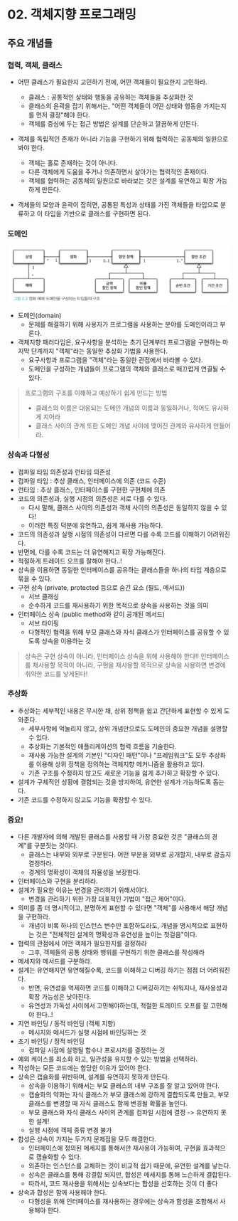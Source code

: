 # 02. 객체지향 프로그래밍
## 주요 개념들
### 협력, 객체, 클래스
- 어떤 클래스가 필요한지 고민하기 전에, 어떤 객체들이 필요한지 고민하라.
  - 클래스 : 공통적인 상태와 행동을 공유하는 객체들을 추상화한 것
  - 클래스의 윤곽을 잡기 위해서는, "어떤 객체들이 어떤 상태와 행동을 가지는지를 먼저 결정"해야 한다.
  - 객체를 중심에 두는 접근 방법은 설계를 단순하고 깔끔하게 만든다.


- 객체를 독립적인 존재가 아니라 기능을 구현하기 위해 협력하는 공동체의 일원으로 봐야 한다.
  - 객체는 홀로 존재하는 것이 아니다.
  - 다른 객체에게 도움을 주거나 의존하면서 살아가는 협력적인 존재이다.
  - 객체를 협력하는 공동체의 일원으로 바라보는 것은 설계를 유연하고 확장 가능하게 만든다.


- 객체들의 모양과 윤곽이 잡히면, 공통된 특성과 상태를 가진 객체들을 타입으로 분류하고 이 타입을 기반으로 클래스를 구현하면 된다.


### 도메인
![img.png](img.png)
- 도메인(domain)
  - 문제를 해결하기 위해 사용자가 프로그램을 사용하는 분야를 도메인이라고 부른다.
- 객체지향 패러다임은, 요구사항을 분석하는 초기 단계부터 프로그램을 구현하는 마지막 단계까지 "객체"라는 동일한 추상화 기법을 사용한다.
  - 요구사항과 프로그램을 "객체"라는 동일한 관점에서 바라볼 수 있다.
  - 도메인을 구성하는 개념들이 프로그램의 객체와 클래스로 매끄럽게 연결될 수 있다.

> 프로그램의 구조를 이해하고 예상하기 쉽게 만드는 방법
> - 클래스의 이름은 대응되는 도메인 개념의 이름과 동일하거나, 적어도 유사하게 지어라
> - 클래스 사이의 관계 또한 도메인 개념 사이에 맺어진 관계와 유사하게 만들어라.


### 상속과 다형성
- 컴파일 타임 의존성과 런타임 의존성
- 컴파일 타임 : 추상 클래스, 인터페이스에 의존 (코드 수준)
- 런타임 : 추상 클래스, 인터페이스를 구현한 구현체에 의존
- 코드의 의존성과, 실행 시점의 의존성은 서로 다를 수 있다.
  - 다시 말해, 클래스 사이의 의존성과 객체 사이의 의존성은 동일하지 않을 수 있다!
  - 이러한 특징 덕분에 유연하고, 쉽게 재사용 가능하다.
- 코드의 의존성과 실행 시점의 의존성이 다르면 다를 수록 코드를 이해하기 어려워진다.
- 반면에, 다를 수록 코드는 더 유연해지고 확장 가능해진다.
- 적절하게 트레이드 오프를 잘해야 한다..!
- 상속을 이용하면 동일한 인터페이스를 공유하는 클래스들을 하나의 타입 계층으로 묶을 수 있다.
- 구현 상속 (private, protected 등으로 숨긴 요소 (필드, 메서드))
  - 서브 클래싱
  - 순수하게 코드를 재사용하기 위한 목적으로 상속을 사용하는 것을 의미
- 인터페이스 상속 (public method와 같이 공개된 메서드)
  - 서브 타이핑
  - 다형적인 협력을 위해 부모 클래스와 자식 클래스가 인터페이스를 공유할 수 있도록 상속을 이용하는 것
> 상속은 구현 상속이 아니라, 인터페이스 상속을 위해 사용해야 한다!! 
> 인터페이스를 재사용할 목적이 아니라, 구현을 재사용할 목적으로 상속을 사용하면 변경에 취약한 코드를 낳게된다!


### 추상화
- 추상화는 세부적인 내용은 무시한 채, 상위 정책을 쉽고 간단하게 표현할 수 있게 도와준다.
  - 세부사항에 억눌리지 않고, 상위 개념만으로도 도메인의 중요한 개념을 설명할 수 있다.
  - 추상화는 기본적인 애플리케이션의 협력 흐름을 기술한다.
  - 재사용 가능한 설계의 기본인 "디자인 패턴"이나 "프레임워크"도 모두 추상화를 이용해 상위 정책을 정의하는 객체지향 메커니즘을 활용하고 있다.
  - 기존 구조를 수정하지 않고도 새로운 기능을 쉽게 추가하고 확장할 수 있다.
- 설계가 구체적인 상황에 결합되는 것을 방지하여, 유연한 설계가 가능하도록 돕는다.
- 기존 코드를 수정하지 않고도 기능을 확장할 수 있다.

  

### 중요!
- 다른 개발자에 의해 개발된 클래스를 사용할 때 가장 중요한 것은 "클래스의 경계"를 구분짓는 것이다.
  - 클래스는 내부와 외부로 구분된다. 어떤 부분을 외부로 공개할지, 내부로 감출지 결정하라.
  - 경계의 명확성이 객체의 자율성을 보장한다.
- 인터페이스와 구현을 분리하라.
- 설계가 필요한 이유는 변경을 관리하기 위해서이다.
  - 변경을 관리하기 위한 가장 대표적인 기법이 "접근 제어"이다.
- 의미를 좀 더 명시적이고, 분명하게 표현할 수 있다면 "객체"를 사용해서 해당 개념을 구현하라.
  - 개념이 비록 하나의 인스턴스 변수만 포함하도라도, 개념을 명시적으로 표현하는 것은 "전체적인 설계의 명확성과 유연성을 높이는 첫걸음"이다.
- 협력의 관점에서 어떤 객체가 필요한지를 결정하라
  - 그후, 객체들의 공통 상태와 행위를 구현하기 위한 클래스를 작성해라
- 메세지와 메서드를 구분하라.
- 설계는 유연해지면 유연해질수록, 코드를 이해하고 디버깅 하기는 점점 더 어려워진다.
  - 반면, 유연성을 억제하면 코드를 이해하고 디버깅하기는 쉬워지나, 재사용성과 확장 가능성은 낮아진다.
  - 유연성과 가독성 사이에서 고민해야하는데, 적절한 트레이드 오프를 잘 고민해야 한다..!
- 지연 바인딩 / 동적 바인딩 (객체 지향)
  - 메시지와 메서드가 실행 시점에 바인딩하는 것
- 초기 바인딩 / 정적 바인딩
  - 컴파일 시점에 실행될 함수나 프로시저를 결정하는 것
- 예외 케이스를 최소화 하고, 일관성을 유지할 수 있는 방법을 선택하라.
- 작성하는 모든 코드에는 합당한 이유가 있어야 한다.
- 상속은 캡슐화를 위반하며, 설계를 유연하지 못하게 만든다.
  - 상속을 이용하기 위해서는 부모 클래스의 내부 구조를 잘 알고 있어야 한다.
  - 캡슐화의 약화는 자식 클래스가 부모 클래스에 강하게 결합되도록 만들고, 부모 클래스를 변경할 때 자식 클래스도 함께 변경될 확률을 높인다.
  - 부모 클래스와 자식 클래스 사이의 관계를 컴파일 시점에 결정 -> 유연하지 못한 설계!
  - 실행 시점에 객체 종류 변경 불가
- 합성은 상속이 가지는 두가지 문제점을 모두 해결한다.
  - 인터페이스에 정의된 메세지를 통해서만 재사용이 가능하여, 구현을 효과적으로 캡슐화할 수 있다.
  - 외존하는 인스턴스를 교체하는 것이 비교적 쉽기 때문에, 유연한 설계를 낳는다.
  - 상속은 클래스를 통해 강결합 되지만, 합성은 메세지를 통해 느슨하게 결합된다.
  - 따라서, 코드 재사용을 위해서는 상속보다는 합성을 선호하는 것이 더 좋다
- 상속과 합성은 함께 사용해야 한다.
  - 다형성을 위해 인터페이스를 재사용하는 경우에는 상속과 합성을 조합해서 사용해야 한다.